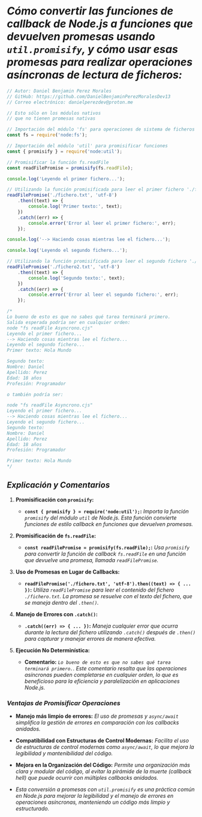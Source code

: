 <!-- Autor: Daniel Benjamin Perez Morales -->
<!-- GitHub: https://github.com/DanielBenjaminPerezMoralesDev13 -->
<!-- Gitlab: https://gitlab.com/DanielBenjaminPerezMoralesDev13 -->
<!-- Correo electrónico: danielperezdev@proton.me -->

# *Cómo convertir las funciones de callback de Node.js a funciones que devuelven promesas usando `util.promisify`, y cómo usar esas promesas para realizar operaciones asíncronas de lectura de ficheros:*

```javascript
// Autor: Daniel Benjamin Perez Morales
// GitHub: https://github.com/DanielBenjaminPerezMoralesDev13
// Correo electrónico: danielperezdev@proton.me

// Esto sólo en los módulos nativos
// que no tienen promesas nativas

// Importación del módulo 'fs' para operaciones de sistema de ficheros
const fs = require('node:fs');

// Importación del módulo 'util' para promisificar funciones
const { promisify } = require('node:util');

// Promisificar la función fs.readFile
const readFilePromise = promisify(fs.readFile);

console.log('Leyendo el primer fichero...');

// Utilizando la función promisificada para leer el primer fichero './fichero.txt'
readFilePromise('./fichero.txt', 'utf-8')
    .then((text) => {
        console.log('Primer texto:', text);
    })
    .catch((err) => {
        console.error('Error al leer el primer fichero:', err);
    });

console.log('--> Haciendo cosas mientras lee el fichero...');

console.log('Leyendo el segundo fichero...');

// Utilizando la función promisificada para leer el segundo fichero './fichero2.txt'
readFilePromise('./fichero2.txt', 'utf-8')
    .then((text) => {
        console.log('Segundo texto:', text);
    })
    .catch((err) => {
        console.error('Error al leer el segundo fichero:', err);
    });

/*
Lo bueno de esto es que no sabes qué tarea terminará primero.
Salida esperada podría ser en cualquier orden:
node "fs readFile Asyncrono.cjs"
Leyendo el primer fichero...
--> Haciendo cosas mientras lee el fichero...
Leyendo el segundo fichero...
Primer texto: Hola Mundo

Segundo texto:
Nombre: Daniel
Apellido: Perez
Edad: 18 años
Profesión: Programador

o también podría ser:

node "fs readFile Asyncrono.cjs"
Leyendo el primer fichero...
--> Haciendo cosas mientras lee el fichero...
Leyendo el segundo fichero...
Segundo texto:
Nombre: Daniel
Apellido: Perez
Edad: 18 años
Profesión: Programador

Primer texto: Hola Mundo
*/
```

## ***Explicación y Comentarios***

1. **Promisificación con `promisify`:**
   - **`const { promisify } = require('node:util');`:** *Importa la función `promisify` del módulo `util` de Node.js. Esta función convierte funciones de estilo callback en funciones que devuelven promesas.*

2. **Promisificación de `fs.readFile`:**
   - **`const readFilePromise = promisify(fs.readFile);`:** *Usa `promisify` para convertir la función de callback `fs.readFile` en una función que devuelve una promesa, llamada `readFilePromise`.*

3. **Uso de Promesas en Lugar de Callbacks:**
   - **`readFilePromise('./fichero.txt', 'utf-8').then((text) => { ... })`:** *Utiliza `readFilePromise` para leer el contenido del fichero `./fichero.txt`. La promesa se resuelve con el texto del fichero, que se maneja dentro del `.then()`.*

4. **Manejo de Errores con `.catch()`:**
   - **`.catch((err) => { ... })`:** *Maneja cualquier error que ocurra durante la lectura del fichero utilizando `.catch()` después de `.then()` para capturar y manejar errores de manera efectiva.*

5. **Ejecución No Determinística:**
   - **Comentario:** *`Lo bueno de esto es que no sabes qué tarea terminará primero.`. Este comentario resalta que las operaciones asíncronas pueden completarse en cualquier orden, lo que es beneficioso para la eficiencia y paralelización en aplicaciones Node.js.*

### ***Ventajas de Promisificar Operaciones***

- **Manejo más limpio de errores:** *El uso de promesas y `async/await` simplifica la gestión de errores en comparación con los callbacks anidados.*
  
- **Compatibilidad con Estructuras de Control Modernas:** *Facilita el uso de estructuras de control modernas como `async/await`, lo que mejora la legibilidad y mantenibilidad del código.*

- **Mejora en la Organización del Código:** *Permite una organización más clara y modular del código, al evitar la pirámide de la muerte (callback hell) que puede ocurrir con múltiples callbacks anidados.*

- *Esta conversión a promesas con `util.promisify` es una práctica común en Node.js para mejorar la legibilidad y el manejo de errores en operaciones asíncronas, manteniendo un código más limpio y estructurado.*
